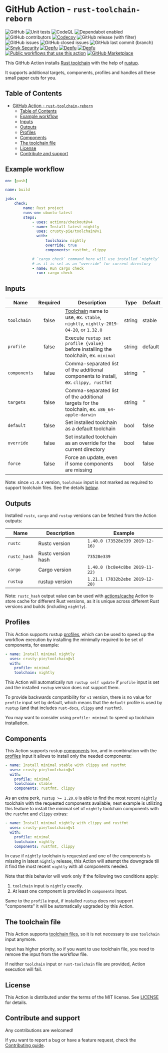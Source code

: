 # GitHub Action - `rust-toolchain-reborn`

![GitHub](https://img.shields.io/github/license/crusty-pie/toolchain?label=License&color=blue&logo=gitbook)
![Unit tests](https://github.com/crusty-pie/toolchain/workflows/Unit%20tests/badge.svg)
![CodeQL](https://github.com/crusty-pie/toolchain/workflows/CodeQL/badge.svg)
![Dependabot enabled](https://img.shields.io/badge/Dependabot-Enabled-brightgreen?logo=dependabot)
![GitHub contributors](https://img.shields.io/github/contributors/crusty-pie/toolchain?logo=github&label=Contributors)
[![Codecov](https://img.shields.io/codecov/c/github/crusty-pie/toolchain?logo=codecov&label=Coverage)](https://app.codecov.io/gh/crusty-pie/toolchain)
![GitHub release (with filter)](https://img.shields.io/github/v/release/crusty-pie/toolchain?logo=github&label=Release&color=brightgreen)
![GitHub issues](https://img.shields.io/github/issues-raw/crusty-pie/toolchain?label=Open%20Issues&logo=github&color=blue)
![GitHub closed issues](https://img.shields.io/github/issues-closed-raw/crusty-pie/toolchain?label=Closed%20Issues&logo=github&color=blue)
![GitHub last commit (branch)](https://img.shields.io/github/last-commit/crusty-pie/toolchain/main?label=Last%20Commit&logo=github&color=blue)
[![Snyk Security](https://img.shields.io/badge/Snyk%20Security-monitored-8731E8?logo=snyk)](https://snyk.io/test/github/crusty-pie/toolchain)
[![Depfu](https://badges.depfu.com/badges/8e038d781d5d5ea4c2be016401319803/status.svg)](https://depfu.com)
[![Depfu](https://img.shields.io/depfu/dependencies/github/crusty-pie%2Ftoolchain?logo=depfu)](https://depfu.com/repos/github/crusty-pie/toolchain)
[![Depfu](https://badges.depfu.com/badges/07d8712d1903c3495e6cfeacd170c437/count.svg)](https://depfu.com/github/crusty-pie/toolchain?project_id=39503)
[![Public workflows that use this action](https://img.shields.io/endpoint?label=Used%20By&url=https%3A%2F%2Fused-by.vercel.app%2Fapi%2Fgithub-actions%2Fused-by%3Faction%3Dplacintaalexandru%2Ftoolchain%26badge%3Dtrue)](https://sourcegraph.com/search?q=context:global+crusty-pie/toolchain+file:.github/workflows&patternType=literal)
[![GitHub Marketplace](https://img.shields.io/badge/Marketplace-rust--toolchain--reborn-b7410e?logo=github)](https://github.com/marketplace/actions/rust-toolchain-reborn)

This GitHub Action installs
[Rust toolchain](https://rust-lang.github.io/rustup/concepts/toolchains.html#toolchain-specification)
with the help of [rustup](https://github.com/rust-lang/rustup).

It supports additional targets, components, profiles and handles all these small
paper cuts for you.

## Table of Contents

- [GitHub Action - `rust-toolchain-reborn`](#github-action---rust-toolchain-reborn)
  - [Table of Contents](#table-of-contents)
  - [Example workflow](#example-workflow)
  - [Inputs](#inputs)
  - [Outputs](#outputs)
  - [Profiles](#profiles)
  - [Components](#components)
  - [The toolchain file](#the-toolchain-file)
  - [License](#license)
  - [Contribute and support](#contribute-and-support)

## Example workflow

```yaml
on: [push]

name: build

jobs:
    check:
        name: Rust project
        runs-on: ubuntu-latest
        steps:
            - uses: actions/checkout@v4
            - name: Install latest nightly
              uses: crusty-pie/toolchain@v1
              with:
                  toolchain: nightly
                  override: true
                  components: rustfmt, clippy

            # `cargo check` command here will use installed `nightly`
            # as it is set as an "override" for current directory
            - name: Run cargo check
              run: cargo check
```

## Inputs

| Name         | Required | Description                                                                                                                                         | Type   | Default |
|--------------|:--------:|-----------------------------------------------------------------------------------------------------------------------------------------------------|--------|---------|
| `toolchain`  |  false   | [Toolchain](https://github.com/rust-lang/rustup.rs#toolchain-specification) name to use, ex. `stable`, `nightly`, `nightly-2019-04-20`, or `1.32.0` | string | stable  |
| `profile`    |  false   | Execute `rustup set profile {value}` before installing the toolchain, ex. `minimal`                                                                 | string | default |
| `components` |  false   | Comma-separated list of the additional components to install, ex. `clippy, rustfmt`                                                                 | string | ''      |
| `targets`    |  false   | Comma-separated list of the additional targets for the toolchain, ex. `x86_64-apple-darwin`                                                         | string | ''      |
| `default`    |  false   | Set installed toolchain as a default toolchain                                                                                                      | bool   | false   |
| `override`   |  false   | Set installed toolchain as an override for the current directory                                                                                    | bool   | false   |
| `force`      |  false   | Force an update, even if some components are missing                                                                                                | bool   | false   |

Note: since `v1.0.4` version, `toolchain` input is not marked as required
 to support toolchain files.
See the details [below](#the-toolchain-file).

## Outputs

Installed `rustc`, `cargo` and `rustup` versions can be fetched from the Action outputs:

| Name         | Description        | Example                         |
|--------------|--------------------|---------------------------------|
| `rustc`      | Rustc version      | `1.40.0 (73528e339 2019-12-16)` |
| `rustc_hash` | Rustc version hash | `73528e339`                     |
| `cargo`      | Cargo version      | `1.40.0 (bc8e4c8be 2019-11-22)` |
| `rustup`     | rustup version     | `1.21.1 (7832b2ebe 2019-12-20)` |

Note: `rustc_hash` output value can be used with [actions/cache](https://github.com/actions/cache) Action
to store cache for different Rust versions, as it is unique across different Rust versions and builds (including `nightly`).

## Profiles

This Action supports rustup [profiles](https://blog.rust-lang.org/2019/10/15/Rustup-1.20.0.html#profiles),
which can be used to speed up the workflow execution by installing the
minimally required to be set of components, for example:

```yaml
- name: Install minimal nightly
  uses: crusty-pie/toolchain@v1
  with:
    profile: minimal
    toolchain: nightly
```

This Action will automatically run `rustup self update` if `profile` input is set
and the installed `rustup` version does not support them.

To provide backwards compatibility for `v1` version, there is no value for
`profile` input set by default, which means that the `default` profile is used
by `rustup` (and that includes `rust-docs`, `clippy` and `rustfmt`).

You may want to consider using `profile: minimal` to speed up toolchain installation.

## Components

This Action supports rustup [components](https://blog.rust-lang.org/2019/10/15/Rustup-1.20.0.html#installing-the-latest-compatible-nightly) too,
and in combination with the [profiles](#profiles) input it allows to install only the needed components:

```yaml
- name: Install minimal stable with clippy and rustfmt
  uses: crusty-pie/toolchain@v1
  with:
    profile: minimal
    toolchain: stable
    components: rustfmt, clippy
```

As an extra perk, `rustup >= 1.20.0` is able to find the most recent `nightly` toolchain
with the requested components available; next example is utilizing this feature
to install the minimal set of `nightly` toolchain components with the `rustfmt` and `clippy` extras:

```yaml
- name: Install minimal nightly with clippy and rustfmt
  uses: crusty-pie/toolchain@v1
  with:
    profile: minimal
    toolchain: nightly
    components: rustfmt, clippy
```

In case if `nightly` toolchain is requested and one of the components is missing in
latest `nightly` release, this Action will attempt the downgrade till it find
the most recent `nightly` with all components needed.

Note that this behavior will work only if the following two conditions apply:

 1. `toolchain` input is `nightly` exactly.
 2. At least one component is provided in `components` input.

Same to the `profile` input, if installed `rustup` does not support
"components" it will be automatically upgraded by this Action.

## The toolchain file

This Action supports [toolchain files](https://rust-lang.github.io/rustup/overrides.html#the-toolchain-file),
so it is not necessary to use `toolchain` input anymore.

Input has higher priority, so if you want to use toolchain file,
you need to remove the input from the workflow file.

If neither `toolchain` input or `rust-toolchain` file are provided,
Action execution will fail.

## License

This Action is distributed under the terms of the MIT license.
See [LICENSE](https://github.com/crusty-pie/toolchain/blob/main/LICENSE) for details.

## Contribute and support

Any contributions are welcomed!

If you want to report a bug or have a feature request,
check the [Contributing guide](https://github.com/crusty-pie/toolchain/blob/main/CONTRIBUTING.md).
